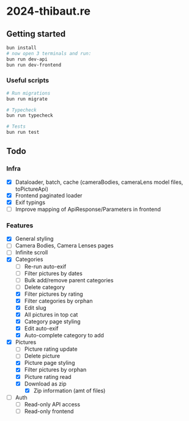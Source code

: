 # 2024-thibaut.re

## Getting started

```bash
bun install
# now open 3 terminals and run:
bun run dev-api
bun run dev-frontend
```

### Useful scripts

```sh
# Run migrations
bun run migrate

# Typecheck
bun run typecheck

# Tests
bun run test
```

## Todo

### Infra

- [x] Dataloader, batch, cache (cameraBodies, cameraLens model files, toPictureApi)
- [x] Frontend paginated loader
- [x] Exif typings
- [ ] Improve mapping of ApiResponse/Parameters in frontend

### Features

- [x] General styling
- [ ] Camera Bodies, Camera Lenses pages
- [ ] Infinite scroll
- [x] Categories
  - [ ] Re-run auto-exif
  - [ ] Filter pictures by dates
  - [ ] Bulk add/remove parent categories
  - [ ] Delete category
  - [x] Filter pictures by rating
  - [x] Filter categories by orphan
  - [x] Edit slug
  - [x] All pictures in top cat
  - [x] Category page styling
  - [x] Edit auto-exif
  - [x] Auto-complete category to add
- [x] Pictures
  - [ ] Picture rating update
  - [ ] Delete picture
  - [x] Picture page styling
  - [x] Filter pictures by orphan
  - [x] Picture rating read
  - [x] Download as zip
    - [x] Zip information (amt of files)
- [ ] Auth
  - [ ] Read-only API access
  - [ ] Read-only frontend
